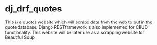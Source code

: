 # dj_drf_quotes
This is a quotes website which will scrape data from the web to put in the quote database. Django RESTframework is also implemented for CRUD functionality. This website will be later use as a scrapping website for Beautiful Soup.
